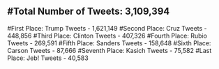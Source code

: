 #Total Number of Tweets: 3,109,394 
---
#First Place: Trump Tweets - 1,621,149
#Second Place: Cruz Tweets - 448,856
#Third Place: Clinton Tweets - 407,326
#Fourth Place: Rubio Tweets - 269,591
#Fifth Place: Sanders Tweets - 158,648
#Sixth Place: Carson Tweets - 87,666
#Seventh Place: Kasich Tweets - 75,582
#Last Place: Jeb! Tweets - 40,583
